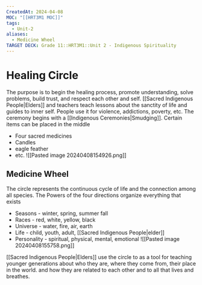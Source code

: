 ```yaml
---
CreatedAt: 2024-04-08
MOC: "[[HRT3M1 MOC]]"
tags:
  - Unit-2
aliases:
  - Medicine Wheel
TARGET DECK: Grade 11::HRT3M1::Unit 2 - Indigenous Spirituality
---
```


# Healing Circle
The purpose is to begin the healing process, promote understanding, solve problems, build trust, and respect each other and self. [[Sacred Indigenous People|Elders]] and teachers teach lessons about the sanctity of life and guides to inner self. People use it for violence, addictions, poverty, etc.
The ceremony begins with a [[Indigenous Ceremonies|Smudging]].
Certain items can be placed in the middle
- Four sacred medicines
- Candles
- eagle feather
- etc.
![[Pasted image 20240408154926.png]]
<!--ID: 1718379550425-->


## Medicine Wheel
The circle represents the continuous cycle of life and the connection among all species.
The Powers of the four directions organize everything that exists
- Seasons - winter, spring, summer fall
- Races - red, white, yellow, black
- Universe - water, fire, air, earth
- Life - child, youth, adult, [[Sacred Indigenous People|elder]]
- Personality - spiritual, physical, mental, emotional
![[Pasted image 20240408155758.png]]
<!--ID: 1718379550435-->



[[Sacred Indigenous People|Elders]] use the circle to as a tool for teaching younger generations about who they are, where they come from, their place in the world. and how they are related to each other and to all that lives and breathes.

